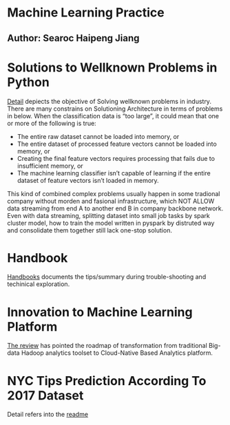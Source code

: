 # Machine Learning Practice

## Author: Searoc Haipeng Jiang

# Solutions to Wellknown Problems in Python
[Detail](solutions/readme.md) depiects the objective of Solving wellknown problems in industry. 
There are many constrains on Solutioning Architecture in terms of problems in below. When the classification data is “too large”, it could mean that one or more of the following is true:

- The entire raw dataset cannot be loaded into memory, or
- The entire dataset of processed feature vectors cannot be loaded into memory, or
- Creating the final feature vectors requires processing that fails due to insufficient memory, or
- The machine learning classifier isn’t capable of learning if the entire dataset of feature vectors isn’t loaded in memory.

This kind of combined complex problems usually happen in some tradional company without morden and fasional infrastructure, which NOT ALLOW data streaming from end A to another end B in company backbone network.
Even with data streaming, splitting dataset into small job tasks by spark cluster model, how to train the model written in pyspark by distruted way and consolidate them together still lack one-stop solution.

# Handbook
[Handbooks](handbook/readme.md) documents the tips/summary during trouble-shooting and techinical exploration.

# Innovation to Machine Learning Platform
[The review](innovation/readme.md) has pointed the roadmap of transformation from traditional Big-data Hadoop analytics toolset to Cloud-Native Based Analytics platform.

# NYC Tips Prediction According To 2017 Dataset

Detail refers into the [readme](nyc_tips_2017/README.md)

